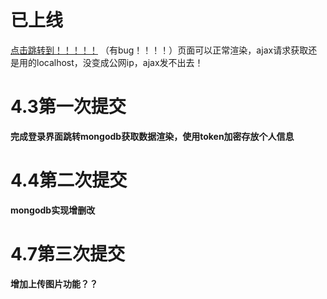 # 已上线
[点击跳转到！！！！！](http://47.112.204.2:1777/html/login.html "后台管理系统")
（有bug！！！！）页面可以正常渲染，ajax请求获取还是用的localhost，没变成公网ip，ajax发不出去！
# 4.3第一次提交
**完成登录界面跳转mongodb获取数据渲染，使用token加密存放个人信息**
<br/>
# 4.4第二次提交
**mongodb实现增删改**
# 4.7第三次提交
**增加上传图片功能？？**
